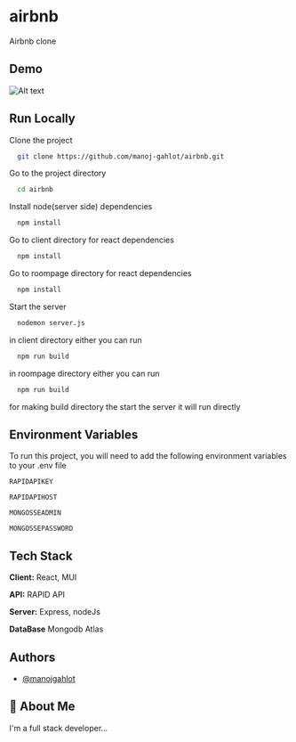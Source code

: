 # airbnb

Airbnb clone 

## Demo
![Alt text](airbnb-project.gif)

## Run Locally

Clone the project

```bash
  git clone https://github.com/manoj-gahlot/airbnb.git
```

Go to the project directory

```bash
  cd airbnb
```

Install node(server side) dependencies

```bash
  npm install
```
Go to client directory for react dependencies

```bash
  npm install
```
Go to roompage directory for react dependencies

```bash
  npm install
```
Start the server

```bash
  nodemon server.js
```

in client directory either you can run
```bash
  npm run build 
```
in roompage directory either you can run
```bash
  npm run build 
```
for making build directory
the start the server it will run directly





## Environment Variables

To run this project, you will need to add the following environment variables to your .env file

`RAPIDAPIKEY`

`RAPIDAPIHOST`

`MONGOSSEADMIN`

`MONGOSSEPASSWORD`






## Tech Stack

**Client:** React, MUI

**API:** RAPID API

**Server:** Express, nodeJs

**DataBase** Mongodb Atlas

## Authors

- [@manojgahlot](https://github.com/manoj-gahlot)


## 🚀 About Me
I'm a full stack developer...



